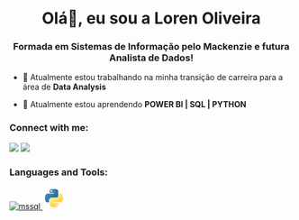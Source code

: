 <h1 align="center">Olá👋, eu sou a Loren Oliveira</h1>
<h3 align="center">Formada em Sistemas de Informação pelo Mackenzie e futura Analista de Dados!</h3>

- 🔭 Atualmente estou trabalhando na minha transição de carreira para a área de **Data Analysis**

- 🌱 Atualmente estou aprendendo **POWER BI | SQL | PYTHON**

<h3 align="left">Connect with me:</h3>
<p align="left">
  
 <div>
   
   <a href = "mailto:loren.oliveiraff@gmail.com"><img src="https://img.shields.io/badge/-Gmail-%23333?style=for-the-badge&logo=gmail&logoColor=white" target="_blank"></a>
  <a href="https://www.linkedin.com/in/loren-ferreira" target="_blank"><img src="https://img.shields.io/badge/-LinkedIn-%230077B5?style=for-the-badge&logo=linkedin&logoColor=white" target="_blank"></a> 
  
</div>

<h3 align="left">Languages and Tools:</h3>
<p align="left"> <a href="https://www.microsoft.com/en-us/sql-server" target="_blank" rel="noreferrer"> <img src="https://www.svgrepo.com/show/303229/microsoft-sql-server-logo.svg" alt="mssql" width="40" height="40"/> </a> <a href="https://www.python.org" target="_blank" rel="noreferrer"> <img src="https://raw.githubusercontent.com/devicons/devicon/master/icons/python/python-original.svg" alt="python" width="40" height="40"/> </a> </p>

